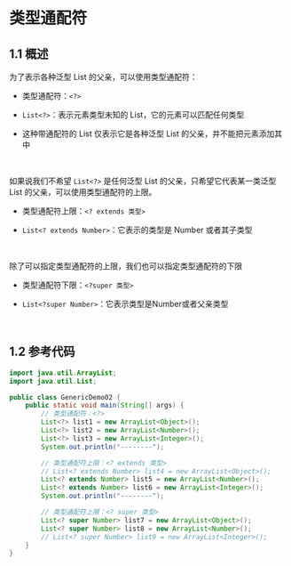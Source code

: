 # 类型通配符

## 1.1 概述

为了表示各种泛型 List 的父亲，可以使用类型通配符：

- 类型通配符：`<?>`

- `List<?>`：表示元素类型未知的 List，它的元素可以匹配任何类型

- 这种带通配符的 List 仅表示它是各种泛型 List 的父亲，并不能把元素添加其中

  <br>

如果说我们不希望 `List<?>` 是任何泛型 List 的父亲，只希望它代表某一类泛型 List 的父亲，可以使用类型通配符的上限。

- 类型通配符上限：`<? extends 类型>`

- `List<? extends Number>`：它表示的类型是 Number 或者其子类型

  <br>

除了可以指定类型通配符的上限，我们也可以指定类型通配符的下限

- 类型通配符下限：`<?super 类型>`

- `List<?super Number>`：它表示类型是Number或者父亲类型

  <br>

## 1.2 参考代码

```java
import java.util.ArrayList;
import java.util.List;

public class GenericDemo02 {
    public static void main(String[] args) {
        // 类型通配符：<?>
        List<?> list1 = new ArrayList<Object>();
        List<?> list2 = new ArrayList<Number>();
        List<?> list3 = new ArrayList<Integer>();
        System.out.println("--------");

        // 类型通配符上限：<? extends 类型>
        // List<? extends Number> list4 = new ArrayList<Object>();
        List<? extends Number> list5 = new ArrayList<Number>();
        List<? extends Number> list6 = new ArrayList<Integer>();
        System.out.println("--------");

        // 类型通配符上限：<? super 类型>
        List<? super Number> list7 = new ArrayList<Object>();
        List<? super Number> list8 = new ArrayList<Number>();
        // List<? super Number> list9 = new ArrayList<Integer>();
    }
}
```

